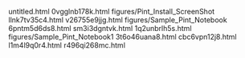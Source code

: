 untitled.html
0vgglnb178k.html
figures/Pint_Install_ScreenShot
llnk7tv35c4.html
v26755e9jjg.html
figures/Sample_Pint_Notebook
6pntm5d6ds8.html
sm3i3dgntvk.html
1q2unbrlh5s.html
figures/Sample_Pint_Notebook1
3t6o46uana8.html
cbc6vpn12j8.html
l1m4l9q0r4.html
r496qi268mc.html